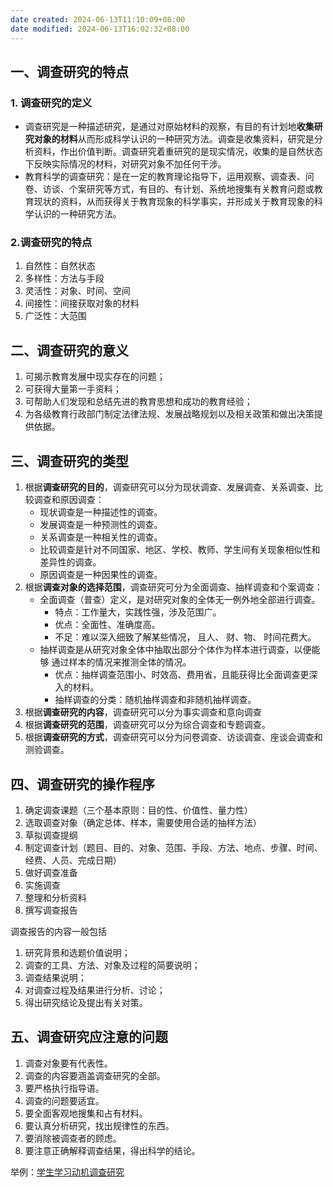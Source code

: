 ```yaml
---
date created: 2024-06-13T11:10:09+08:00
date modified: 2024-06-13T16:02:32+08:00
---
```

## 一、调查研究的特点

### 1. 调查研究的定义

- 调查研究是一种描述研究，是通过对原始材料的观察，有目的有计划地**收集研究对象的材料**从而形成科学认识的一种研究方法。调查是收集资料，研究是分析资料，作出价值判断。调查研究着重研究的是现实情况，收集的是自然状态下反映实际情况的材料，对研究对象不加任何干涉。   
- 教育科学的调查研究：是在一定的教育理论指导下，运用观察、调查表、问卷、访谈、个案研究等方式，有目的、有计划、系统地搜集有关教育问题或教育现状的资料，从而获得关于教育现象的科学事实，并形成关于教育现象的科学认识的一种研究方法。

### 2.调查研究的特点

1. 自然性：自然状态
2. 多样性：方法与手段
3. 灵活性：对象、时间、空间
4. 间接性：间接获取对象的材料
5. 广泛性：大范围

## 二、调查研究的意义

1. 可揭示教育发展中现实存在的问题；
2. 可获得大量第一手资料；
3. 可帮助人们发现和总结先进的教育思想和成功的教育经验；
4. 为各级教育行政部门制定法律法规、发展战略规划以及相关政策和做出决策提供依据。

## 三、调查研究的类型

1. 根据**调查研究的目的**，调查研究可以分为现状调查、发展调查、关系调查、比较调查和原因调查：
	- 现状调查是一种描述性的调查。
	- 发展调查是一种预测性的调查。
	- 关系调查是一种相关性的调查。
	- 比较调查是针对不同国家、地区、学校、教师、学生间有关现象相似性和差异性的调查。
	- 原因调查是一种因果性的调查。
2. 根据**调查对象的选择范围**，调查研究可分为全面调查、抽样调查和个案调查：
	- 全面调查（普查）定义，是对研究对象的全体无一例外地全部进行调查。
		- 特点：工作量大，实践性强，涉及范围广。
		- 优点：全面性、准确度高。
		- 不足：难以深入细致了解某些情况，  且人、 财、物、 时间花费大。
	- 抽样调查是从研究对象全体中抽取出部分个体作为样本进行调查，以便能够 通过样本的情况来推测全体的情况。
		- 优点：抽样调查范围小、时效高、费用省，且能获得比全面调查更深入的材料。
		- 抽样调查的分类：随机抽样调查和非随机抽样调查。
3. 根据**调查研究的内容**，调查研究可以分为事实调查和意向调查
4. 根据**调查研究的范围**，调查研究可以分为综合调查和专题调查。
5. 根据**调查研究的方式**，调查研究可以分为问卷调查、访谈调查、座谈会调查和测验调查。

## 四、调查研究的操作程序

1. 确定调查课题（三个基本原则：目的性、价值性、量力性）
2. 选取调查对象（确定总体、样本，需要使用合适的抽样方法）
3. 草拟调查提纲
4. 制定调查计划（题目、目的、对象、范围、手段、方法、地点、步骤、时间、经费、人员、完成日期）
5. 做好调查准备
6. 实施调查
7. 整理和分析资料
8. 撰写调查报告

调查报告的内容一般包括
1. 研究背景和选题价值说明；
2. 调查的工具、方法、对象及过程的简要说明；
3. 调查结果说明；
4. 对调查过程及结果进行分析、讨论；
5. 得出研究结论及提出有关对策。

## 五、调查研究应注意的问题

1. 调查对象要有代表性。
2. 调查的内容要涵盖调查研究的全部。
3. 要严格执行指导语。
4. 调查的问题要适宜。
5. 要全面客观地搜集和占有材料。
6. 要认真分析研究，找出规律性的东西。
7. 要消除被调查者的顾虑。
8. 要注意正确解释调查结果，得出科学的结论。

举例：[学生学习动机调查研究](https://kns.cnki.net/kcms2/article/abstract?v=0rU-DchPtsuHooOxpjyn2wgUWTFafibVLp9BNitpIRO_QJXbVRZB9Bi0Xh9Zl_Int7EkUKej1UIy7bii8yBiu9wdCytlo4T0GsSkzTuYoAOwVYkVXzp9Sz2TGU80qccobwbVJI6aGKw=&uniplatform=NZKPT&language=CHS)